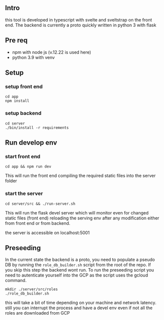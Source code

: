 ## Intro

this tool is developed in typescript with svelte and sveltstrap on the front end. The backend is currently a proto quickly written in python 3 with flask

## Pre req

* npm with node js (v.12.22 is used here)
* python 3.9 with venv

## Setup

### setup front end
 
```
cd app
npm install
```

### setup backend

```
cd server
./bin/install -r requirements
```

## Run develop env

### start front end

```
cd app && npm run dev
```
This will run the front end compiling the required static files into the server folder

### start the server

```
cd server/src && ./run-server.sh
```

This will run the flask devel server which will monitor even for changed static files (front end) reloading the serving env after any modification either from front end or from backend.

the server is accessible on localhost:5001

## Preseeding

In the current state the backend is a proto, you need to populate a pseudo DB by running the `role_db_builder.sh` script from the root of the repo. If you skip this step the backend wont run. To run the preseeding script you need to autenticate yourself into the GCP as the script uses the gcloud command.

```
mkdir ./server/src/roles
./role_db_builder.sh
```

this will take a bit of time depending on your machine and network latency. still you can interrupt the process and have a devel env even if not all the roles are downloaded from GCP